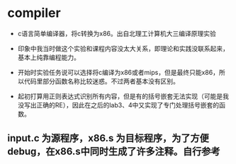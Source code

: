 # compiler
* c语言简单编译器，将c转换为x86。出自北理工计算机大三编译原理实验   
* 印象中我当时做这个实验和课程内容没太大关系，即理论和实践没联系起来，基本上纯靠编程能力。  
* 开始时实验任务说可以选择将c编译为x86或者mips，但是最终只能x86，所以代码里部分函数名称比较迷惑。不过两者基本没有区别。

* 起初打算用正则表达式识别所有内容，但是有的括号嵌套无法实现（可能是我没写出正确的RE），因此在之后的lab3、4中又实现了专门处理括号嵌套的函数。

## input.c 为源程序，x86.s 为目标程序，为了方便debug，在x86.s中同时生成了许多注释。自行参考
